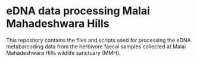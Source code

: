 # eDNA data processing Malai Mahadeshwara Hills

This repository contains the files and scripts used for processing the eDNA metabarcoding data from the herbivore faecal samples collected at Malai Mahadeshwara Hills wildlife sanctuary (MMH).
